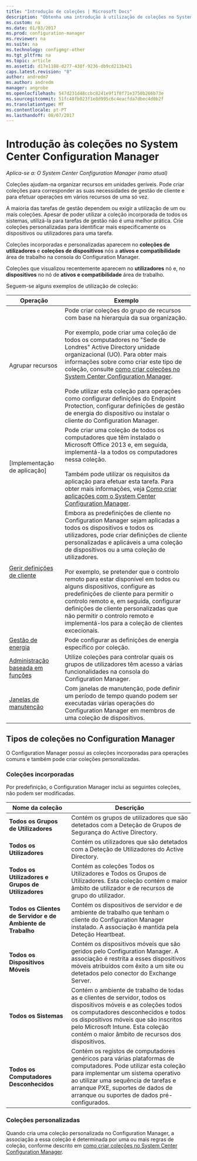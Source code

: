 ```yaml
---
title: "Introdução de coleções | Microsoft Docs"
description: "Obtenha uma introdução à utilização de coleções no System Center Configuration Manager."
ms.custom: na
ms.date: 01/03/2017
ms.prod: configuration-manager
ms.reviewer: na
ms.suite: na
ms.technology: configmgr-other
ms.tgt_pltfrm: na
ms.topic: article
ms.assetid: d17e1188-d277-438f-9236-db9cd213b421
caps.latest.revision: "8"
author: andredm7
ms.author: andredm
manager: angrobe
ms.openlocfilehash: 547d231d48ccbc8241e9f1f8f71e3750b266b73e
ms.sourcegitcommit: 51fc48fb023f1e8d995c6c4eacfda7dbec4d0b2f
ms.translationtype: MT
ms.contentlocale: pt-PT
ms.lasthandoff: 08/07/2017
---
```

# <a name="introduction-to-collections-in-system-center-configuration-manager"></a>Introdução às coleções no System Center Configuration Manager

*Aplica-se a: O System Center Configuration Manager (ramo atual)*

Coleções ajudam-na organizar recursos em unidades geríveis. Pode criar coleções para corresponder as suas necessidades de gestão de cliente e para efetuar operações em vários recursos de uma só vez. 

A maioria das tarefas de gestão dependem ou exigir a utilização de um ou mais coleções. Apesar de poder utilizar a coleção incorporada de todos os sistemas, utilizá-la para tarefas de gestão não é uma melhor prática. Crie coleções personalizadas para identificar mais especificamente os dispositivos ou utilizadores para uma tarefa.  

 Coleções incorporadas e personalizadas aparecem no **coleções de utilizadores** e **coleções de dispositivos** nós a **ativos e compatibilidade** área de trabalho na consola do Configuration Manager.  

 Coleções que visualizou recentemente aparecem no **utilizadores** nó e, no **dispositivos** no nó de **ativos e compatibilidade** área de trabalho.  

Seguem-se alguns exemplos de utilização de coleção:  

|Operação|Exemplo|  
|---------|-------|  
|Agrupar recursos|Pode criar coleções do grupo de recursos com base na hierarquia da sua organização.<br /><br /> Por exemplo, pode criar uma coleção de todos os computadores no "Sede de Londres" Active Directory unidade organizacional (UO). Para obter mais informações sobre como criar este tipo de coleção, consulte [como criar coleções no System Center Configuration Manager](../../../../core/clients/manage/collections/create-collections.md).<br /><br /> Pode utilizar esta coleção para operações como configurar definições do Endpoint Protection, configurar definições de gestão de energia do dispositivo ou instalar o cliente do Configuration Manager.|  
|[Implementação de aplicação]|Pode criar uma coleção de todos os computadores que têm instalado o Microsoft Office 2013 e, em seguida, implementá-la a todos os computadores nessa coleção.<br /><br /> Também pode utilizar os requisitos da aplicação para efetuar esta tarefa. Para obter mais informações, veja [Como criar aplicações com o System Center Configuration Manager](../../../../apps/deploy-use/create-applications.md).|  
|[Gerir definições de cliente](../../../../core/clients/deploy/about-client-settings.md)|Embora as predefinições de cliente no Configuration Manager sejam aplicadas a todos os dispositivos e todos os utilizadores, pode criar definições de cliente personalizadas e aplicáveis a uma coleção de dispositivos ou a uma coleção de utilizadores.<br /><br /> Por exemplo, se pretender que o controlo remoto para estar disponível em todos ou alguns dispositivos, configure as predefinições de cliente para permitir o controlo remoto e, em seguida, configurar definições de cliente personalizadas que não permitir o controlo remoto e implementá-los para a coleção de clientes excecionais. |  
|[Gestão de energia](../power/introduction-to-power-management.md)|Pode configurar as definições de energia específico por coleção.|  
|[Administração baseada em funções](../../../../core/servers/deploy/configure/configure-role-based-administration.md)|Utilize coleções para controlar quais os grupos de utilizadores têm acesso a várias funcionalidades na consola do Configuration Manager.|  
|[Janelas de manutenção](../../../../core/clients/manage/collections/use-maintenance-windows.md)|Com janelas de manutenção, pode definir um período de tempo quando podem ser executadas várias operações do Configuration Manager em membros de uma coleção de dispositivos. |  


## <a name="collection-types-in-configuration-manager"></a>Tipos de coleções no Configuration Manager  
 O Configuration Manager possui as coleções incorporadas para operações comuns e também pode criar coleções personalizadas.   

### <a name="built-in-collections"></a>Coleções incorporadas  
 Por predefinição, o Configuration Manager inclui as seguintes coleções, não podem ser modificadas.  

|**Nome da coleção**|Descrição|  
|-------------------------|-----------------|  
|**Todos os Grupos de Utilizadores**|Contém os grupos de utilizadores que são detetados com a Deteção de Grupos de Segurança do Active Directory.|  
|**Todos os Utilizadores**|Contém os utilizadores que são detetados com a Deteção de Utilizadores do Active Directory.|  
|**Todos os Utilizadores e Grupos de Utilizadores**|Contém as coleções Todos os Utilizadores e Todos os Grupos de Utilizadores. Esta coleção contém o maior âmbito de utilizador e de recursos de grupo do utilizador.|  
|**Todos os Clientes de Servidor e de Ambiente de Trabalho**|Contém os dispositivos de servidor e de ambiente de trabalho que tenham o cliente do Configuration Manager instalado. A associação é mantida pela Deteção Heartbeat.|  
|**Todos os Dispositivos Móveis**|Contém os dispositivos móveis que são geridos pelo Configuration Manager. A associação é restrita a esses dispositivos móveis atribuídos com êxito a um site ou detetados pelo conector do Exchange Server.|  
|**Todos os Sistemas**|Contém o ambiente de trabalho de todas as e clientes de servidor, todos os dispositivos móveis e as coleções todos os computadores desconhecidos e todos os dispositivos móveis que são inscritos pelo Microsoft Intune. Esta coleção contém o maior âmbito de recursos dos dispositivos.|  
|**Todos os Computadores Desconhecidos**|Contém os registos de computadores genéricos para várias plataformas de computadores. Pode utilizar esta coleção para implementar um sistema operativo ao utilizar uma sequência de tarefas e arranque PXE, suportes de dados de arranque ou suportes de dados pré-configurados.|  

### <a name="custom-collections"></a>Coleções personalizadas  
 Quando cria uma coleção personalizada no Configuration Manager, a associação a essa coleção é determinada por uma ou mais regras de coleção, conforme descrito em [como criar coleções no System Center Configuration Manager](../../../../core/clients/manage/collections/create-collections.md). 

